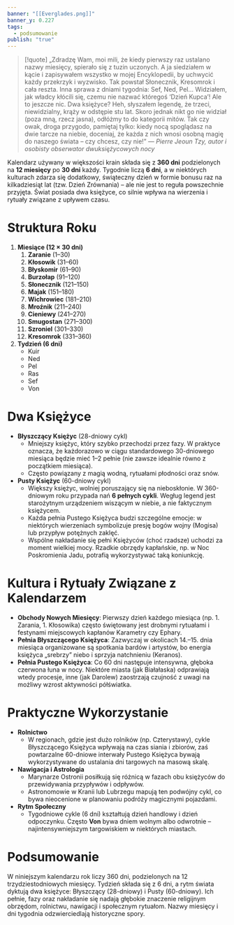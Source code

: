 ```yaml
---
banner: "[[Everglades.png]]"
banner_y: 0.227
tags:
  - podsumowanie
publish: "true"
---
```

> [!quote] „Zdradzę Wam, moi mili, że kiedy pierwszy raz ustalano nazwy miesięcy, spierało się z tuzin uczonych. A ja siedziałem w kącie i zapisywałem wszystko w mojej Encyklopedii, by uchwycić każdy przekrzyk i wyzwisko. Tak powstał Słonecznik, Kresomrok i cała reszta. Inna sprawa z dniami tygodnia: Sef, Ned, Pel… Widziałem, jak władcy kłócili się, czemu nie nazwać któregoś ‘Dzień Kupca’!  Ale to jeszcze nic. Dwa księżyce? Heh, słyszałem legendę, że trzeci, niewidzialny, krąży w odstępie stu lat. Skoro jednak nikt go nie widział (poza mną, rzecz jasna), odłóżmy to do kategorii mitów. Tak czy owak, droga przygodo, pamiętaj tylko: kiedy nocą spoglądasz na dwie tarcze na niebie, doceniaj, że każda z nich wnosi osobną magię do naszego świata – czy chcesz, czy nie!”
>— _Pierre Jeoun Tzy, autor i osobisty obserwator dwuksiężycowych nocy_

Kalendarz używany w większości krain składa się z **360 dni** podzielonych na **12 miesięcy** po **30 dni** każdy. Tygodnie liczą **6 dni**, a w niektórych kulturach zdarza się dodatkowy, świąteczny dzień w formie bonusu raz na kilkadziesiąt lat (tzw. Dzień Zrównania) – ale nie jest to reguła powszechnie przyjęta. Świat posiada dwa księżyce, co silnie wpływa na wierzenia i rytuały związane z upływem czasu.
# Struktura Roku
1. **Miesiące (12 × 30 dni)**
    1. **Zaranie** (1–30)
    2. **Kłosowik** (31–60)
    3. **Błyskomir** (61–90)
    4. **Burzołap** (91–120)
    5. **Słonecznik** (121–150)
    6. **Majak** (151–180)
    7. **Wichrowiec** (181–210)
    8. **Mroźnik** (211–240)
    9. **Cieniewy** (241–270)
    10. **Smugostan** (271–300)
    11. **Szroniel** (301–330)
    12. **Kresomrok** (331–360)
2. **Tydzień (6 dni)**
    - Kuir
    - Ned
    - Pel
    - Ras
    - Sef
    - Von
# Dwa Księżyce
- **Błyszczący Księżyc** (28-dniowy cykl)
    - Mniejszy księżyc, który szybko przechodzi przez fazy. W praktyce oznacza, że każdorazowo w ciągu standardowego 30-dniowego miesiąca będzie mieć 1–2 pełnie (nie zawsze idealnie równo z początkiem miesiąca).
    - Często powiązany z magią wodną, rytuałami płodności oraz snów.
- **Pusty Księżyc** (60-dniowy cykl)
    - Większy księżyc, wolniej poruszający się na nieboskłonie. W 360-dniowym roku przypada nań **6 pełnych cykli**. Wegług legend jest starożytnym urządzeniem wiszącym w niebie, a nie faktycznym księżycem.
    - Każda pełnia Pustego Księżyca budzi szczególne emocje: w niektórych wierzeniach symbolizuje presję bogów wojny (Mogisa) lub przypływ potężnych zaklęć.
    - Wspólne nakładanie się pełni Księżyców (choć rzadsze) uchodzi za moment wielkiej mocy. Rzadkie obrzędy kapłańskie, np. w Noc Poskromienia Jadu, potrafią wykorzystywać taką koniunkcję.
# Kultura i Rytuały Związane z Kalendarzem
- **Obchody Nowych Miesięcy**: Pierwszy dzień każdego miesiąca (np. 1. Zarania, 1. Kłosowika) często świętowany jest drobnymi rytuałami i festynami miejscowych kapłanów Karametry czy Ephary.
- **Pełnia Błyszczącego Księżyca**: Zazwyczaj w okolicach 14.–15. dnia miesiąca organizowane są spotkania bardów i artystów, bo energia księżyca „srebrzy” niebo i sprzyja natchnieniu (Keranos).
- **Pełnia Pustego Księżyca**: Co 60 dni następuje intensywna, głęboka czerwona łuna w nocy. Niektóre miasta (jak Białałaska) odprawiają wtedy procesje, inne (jak Darolew) zaostrzają czujność z uwagi na możliwy wzrost aktywności półświatka.
# Praktyczne Wykorzystanie
- **Rolnictwo**
    - W regionach, gdzie jest dużo rolników (np. Czterystawy), cykle Błyszczącego Księżyca wpływają na czas siania i zbiorów, zaś powtarzalne 60-dniowe interwały Pustego Księżyca bywają wykorzystywane do ustalania dni targowych na masową skalę.
- **Nawigacja i Astrologia**
    - Marynarze Ostronii posiłkują się różnicą w fazach obu księżyców do przewidywania przypływów i odpływów.
    - Astronomowie w Kranii lub Lubrzegu mapują ten podwójny cykl, co bywa nieocenione w planowaniu podróży magicznymi pojazdami.
- **Rytm Społeczny**
    - Tygodniowe cykle (6 dni) kształtują dzień handlowy i dzień odpoczynku. Często **Von** bywa dniem wolnym albo odwrotnie – najintensywniejszym targowiskiem w niektórych miastach.
# Podsumowanie  
W niniejszym kalendarzu rok liczy 360 dni, podzielonych na 12 trzydziestodniowych miesięcy. Tydzień składa się z 6 dni, a rytm świata dyktują dwa księżyce: Błyszczący (28-dniowy) i Pusty (60-dniowy). Ich pełnie, fazy oraz nakładanie się nadają głębokie znaczenie religijnym obrzędom, rolnictwu, nawigacji i społecznym rytuałom. Nazwy miesięcy i dni tygodnia odzwierciedlają historyczne spory.